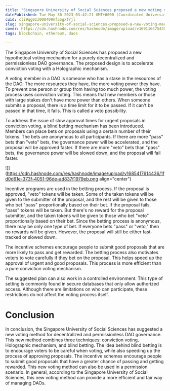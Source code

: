 ```yaml
---
title: "Singapore University of Social Sciences proposed a new voting mechanism for DAO governance"
datePublished: Tue May 30 2023 03:42:21 GMT+0000 (Coordinated Universal Time)
cuid: cli9qg0zz000409mf55gxfrjl
slug: singapore-university-of-social-sciences-proposed-a-new-voting-mechanism-for-dao-governance
cover: https://cdn.hashnode.com/res/hashnode/image/upload/v1691164754458/c8e00934-5eba-4f97-b8d3-023ca44449c9.png
tags: blockchain, ethereum, daos

---
```


The Singapore University of Social Sciences has proposed a new hypothetical voting mechanism for a purely decentralized and permissionless DAO governance. The proposed design is to accelerate conviction voting with a Holographic mechanism.

A voting member in a DAO is someone who has a stake in the resources of the DAO. The more resources they have, the more voting power they have. To prevent one person or group from having too much power, the voting process uses conviction voting. This means that new members or those with large stakes don't have more power than others. When someone submits a proposal, there is a time limit for it to be passed. If it can't be passed in that time, it fails. This is called a veto possibility.

To address the issue of slow approval times for urgent proposals in conviction voting, a blind betting mechanism has been introduced. Members can place bets on proposals using a certain number of their tokens. The bets are anonymous to all participants. If there are more "pass" bets than "veto" bets, the governance power will be accelerated, and the proposal will be approved faster. If there are more "veto" bets than "pass" bets, the governance power will be slowed down, and the proposal will fail faster.

![](https://cdn.hashnode.com/res/hashnode/image/upload/v1685417614436/1fd0d61e-373f-4051-96de-ad837f1979eb.png align="center")

Incentive programs are used in the betting process. If the proposal is approved, "veto" tokens will be taken. Some of the taken tokens will be given to the submitter of the proposal, and the rest will be given to those who bet "pass" proportionally based on their bet. If the proposal fails, "pass" tokens will be taken. But there's no reward for the proposal submitter, and the taken tokens will be given to those who bet "veto" proportionally based on their bet. Since the betting process is anonymous, there may be only one type of bet. If everyone bets "pass" or "veto," then no rewards will be given. However, the proposal will still be either fast-tracked or slowed down.

The incentive schemes encourage people to submit good proposals that are more likely to pass and get rewarded. The betting process also motivates voters to vote carefully if they bet on the proposal. This helps speed up the approval of urgent and good proposals. This process is more efficient than a pure conviction voting mechanism.

The suggested plan can also work in a controlled environment. This type of setting is commonly found in secure databases that only allow authorized access. Although there are limitations on who can participate, these restrictions do not affect the voting process itself.

# Conclusion

In conclusion, the Singapore University of Social Sciences has suggested a new voting method for decentralized and permissionless DAO governance. This new method combines three techniques: conviction voting, Holographic mechanism, and blind betting. The idea behind blind betting is to encourage voters to be careful when voting, while also speeding up the process of approving proposals. The incentive schemes encourage people to submit good proposals that have a greater chance of passing and getting rewarded. This new voting method can also be used in a permission scenario. In general, according to the Singapore University of Social Sciences, this new voting method can provide a more efficient and fair way of managing DAOs.